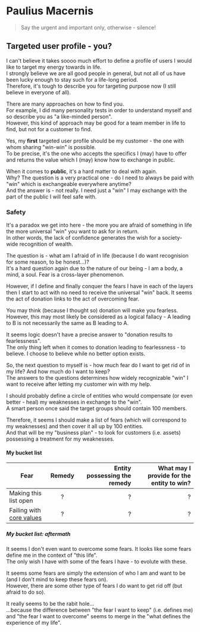 # Paulius Macernis

> Say the urgent and important only, otherwise - silence!


## Targeted user profile - you?

I can't believe it takes soooo much effort to define a profile of users I would like to target my energy towards in life.  
I strongly believe we are all good people in general, but not all of us have been lucky enough to stay such for a life-long period.  
Therefore, it's tough to describe you for targeting purpose now (I still believe in everyone of all).  

There are many approaches on how to find you.  
For example, I did many personality tests in order to understand myself and so describe you as "a like-minded person".  
However, this kind of approach may be good for a team member in life to find, but not for a customer to find. 

Yes, my **first** targeted user profile should be my customer - the one with whom sharing "win-win" is possible.  
To be precise, it's the one who accepts the specifics I (may) have to offer and returns the value which I (may) know how to exchange in public.  

When it comes to **public**, it's a hard matter to deal with again.  
Why? The question is a very practical one - do I need to always be paid with "win" which is exchangeable everywhere anytime?  
And the answer is - not really. I need just a "win" I may exchange with the part of the public I will feel safe with.  

### Safety  

It's a paradox we get into here - the more you are afraid of something in life the more universal "win" you want to ask for in return.  
In other words, the lack of confidence generates the wish for a society-wide recognition of wealth.  

The question is - what am I afraid of in life (because I do want recognision for some reason, to be honest...)?  
It's a hard question again due to the nature of our being - I am a body, a mind, a soul. Fear is a cross-layer phenomenon.  

However, if I define and finally conquer the fears I have in each of the layers then I start to act with no need to receive the universal "win" back.
It seems the act of donation links to the act of overcoming fear.  

You may think (because I thought so) donation will make you fearless.  
However, this may most likely be considered as a logical fallacy - A leading to B is not necessarily the same as B leading to A.  

It seems logic doesn't have a precise answer to "donation results to fearlessness".  
The only thing left when it comes to donation leading to fearlessness - to believe. I choose to believe while no better option exists.  

So, the next question to myself is - how much fear do I want to get rid of in my life? And how much do I want to keep?  
The answers to the questions determines how widely recognizable "win" I want to receive after letting my customer win with my help.  

I should probably define a circle of entities who would compensate (or even better - heal) my weaknesses in exchange to the "win".  
A smart person once said the target groups should contain 100 members.  

Therefore, it seems I should make a list of fears (which will correspond to my weaknesses) and then cover it all up by 100 entities.  
And that will be my "business plan" - to look for customers (i.e. assets) possessing a treatment for my weaknesses.  

#### My bucket list

| Fear                       | Remedy        | Entity possessing the remedy  | What may I provide for the entity to win? |
| -------------------------- |:-------------:| -----------------------------:| -----------------------------------------:|
| Making this list open      | ?             | ?                             | ?                                         |
| Failing with [core values](https://github.com/PauliusMacernis/pauliusmacernis.github.io/blob/main/README.core-values.md)   | ?             | ?                             | ?                                         |


##### My bucket list: aftermath

It seems I don't even want to overcome some fears. It looks like some fears define me in the context of "this life".   
The only wish I have with some of the fears I have - to evolute with these.  

It seems some fears are simply the extension of who I am and want to be (and I don't mind to keep these fears on).  
However, there are some other type of fears I do want to get rid off (but afraid to do so).  

It really seems to be the rabit hole...  
...because the difference between "the fear I want to keep" (i.e. defines me) and "the fear I want to overcome" seems to merge in the "what defines the experience of my life".  

